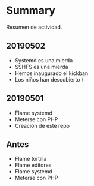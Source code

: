 # Summary

Resumen de actividad.

## 20190502

* Systemd es una mierda
* SSHFS es una mierda
* Hemos inaugurado el kickban
* Los niños han descubierto /

## 20190501

* Flame systemd
* Meterse con PHP
* Creación de este repo

## Antes

* Flame tortilla
* Flame editores
* Flame systemd
* Meterse con PHP
